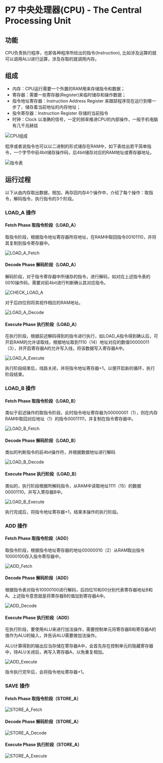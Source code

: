 # P7 中央处理器(CPU) - The Central Processing Unit

## 功能

CPU负责执行程序，也即各种程序所给出的指令(Instruction), 比如涉及运算的就可以调用ALU进行运算，涉及存取的就调用内存。

## 组成

* 内存：CPU运行需要一个外置的RAM用来存储指令和数据；
* 寄存器：需要一些寄存器(Register)来临时储存和操作数据；
* 指令地址寄存器：Instruction Address Register 来跟踪程序现在运行到哪一步了，储存着当前地址的内存地址；
* 指令寄存器：Instruction Register 存储的当前指令
* 时钟：Clock 以准确的信号，一定的频率推进CPU的内部操作，一般手机电脑有几千兆赫兹

![CPU组成](https://cdn.jsdelivr.net/gh/huchangjun-sjtu/picbed/image/20240117164622.png)

程序或者说指令也可以以二进制的形式储存在RAM中，如下表给出若干简单指令，一个字节中前4bit储存操作码，后4bit储存对应的RAM地址或寄存器地址。

![指令表](https://cdn.jsdelivr.net/gh/huchangjun-sjtu/picbed/image/20240117164728.png)

## 运行过程

以下从由内存取出数据，相加，再存回内存4个操作中，介绍了每个操作：取指令，解码指令，执行指令的3个阶段。

### LOAD_A 操作

#### Fetch Phase 取指令阶段（LOAD_A）

取指令阶段，根据指令地址寄存器所存地址，在RAM中取回指令00101110，并将其复制到指令寄存器中。

![LOAD_A_Fetch](https://cdn.jsdelivr.net/gh/huchangjun-sjtu/picbed/image/20240117165959.png)

#### Decode Phase 解码阶段（LOAD_A）

解码阶段，对于指令寄存器中所储存的指令，进行解码，如对应上述指令表的0010操作码，需要对前4bit进行判断确认其对应指令。

![CHECK_LOAD_A](https://cdn.jsdelivr.net/gh/huchangjun-sjtu/picbed/image/20240117170531.png)

对于后四位则将其视作相应的RAM地址。

![LOAD_A_Decode](https://cdn.jsdelivr.net/gh/huchangjun-sjtu/picbed/image/20240117170315.png)

#### Execute Phase 执行阶段（LOAD_A）

在执行阶段，根据前述解码得到的指令进行执行，如LOAD_A指令得到确认后，可开启RAM的允许读取线，根据地址取到1110（14）地址对应的数值00000011（3），并开启寄存器A的允许写入线，将该数据写入寄存器A中。

![LOAD_A_Execute](https://cdn.jsdelivr.net/gh/huchangjun-sjtu/picbed/image/20240117170749.png)

执行阶段结束后，线路关闭，并将指令地址寄存器+1，以便开启新的循环，执行阶段结束。

### LOAD_B 操作

#### Fetch Phase 取指令阶段（LOAD_B）

类似于前述操作的取指令阶段，此时指令地址寄存器为00000001（1），则在内存RAM中取回对应地址（1）的指令00011111，并复制在指令寄存器中。

![LOAD_B_Fetch](https://cdn.jsdelivr.net/gh/huchangjun-sjtu/picbed/image/20240117171826.png)

#### Decode Phase 解码阶段（LOAD_B）

类似的判断指令的前4bit操作符，并根据数据地址进行解码

![LOAD_B_Decode](https://cdn.jsdelivr.net/gh/huchangjun-sjtu/picbed/image/20240117172220.png)

#### Execute Phase 执行阶段（LOAD_B）

类似的，执行阶段根据所解码指令，从RAM中读取地址1111（15）的数据00001110，并写入寄存器B中。

![LOAD_B_Execute](https://cdn.jsdelivr.net/gh/huchangjun-sjtu/picbed/image/20240117172351.png)

执行完成后，将指令地址寄存器+1，结束本操作的执行阶段。

### ADD 操作

#### Fetch Phase 取指令阶段（ADD）

取指令阶段，根据指令地址寄存器的地址00000010（2）从RAM取出指令10000100存入指令寄存器中。

![ADD_Fetch](https://cdn.jsdelivr.net/gh/huchangjun-sjtu/picbed/image/20240117172640.png)

#### Decode Phase 解码阶段（ADD）

根据指令表对指令10000100进行解码，后四位10和00分别代表寄存器地址B和A。上述指令意思就是将寄存器B的值加到寄存器A中。

![ADD_Decode](https://cdn.jsdelivr.net/gh/huchangjun-sjtu/picbed/image/20240117175919.png)

#### Execute Phase 执行阶段（ADD）

在执行阶段，要使用ALU来进行加法操作，需要控制单元将寄存器B和寄存器A的值作为ALU的输入，并告诉ALU需要做加法操作。

ALU计算得到的输出应当存储在寄存器A中，会首先存在控制单元的隐藏寄存器中，待ALU关闭后，再写入寄存器A，以免重复相加。

![ADD_Execute](https://cdn.jsdelivr.net/gh/huchangjun-sjtu/picbed/image/20240117180243.png)

指令执行完毕后，会将指令地址寄存器+1。

### SAVE 操作

#### Fetch Phase 取指令阶段（STORE_A）

![STORE_A_Fetch](https://cdn.jsdelivr.net/gh/huchangjun-sjtu/picbed/image/20240117212036.png)

#### Decode Phase 解码阶段（STORE_A）

![STORE_A_Decode](https://cdn.jsdelivr.net/gh/huchangjun-sjtu/picbed/image/20240117212800.png)

#### Execute Phase 执行阶段（STORE_A）

![STORE_A_Execute](https://cdn.jsdelivr.net/gh/huchangjun-sjtu/picbed/image/20240117212907.png)


